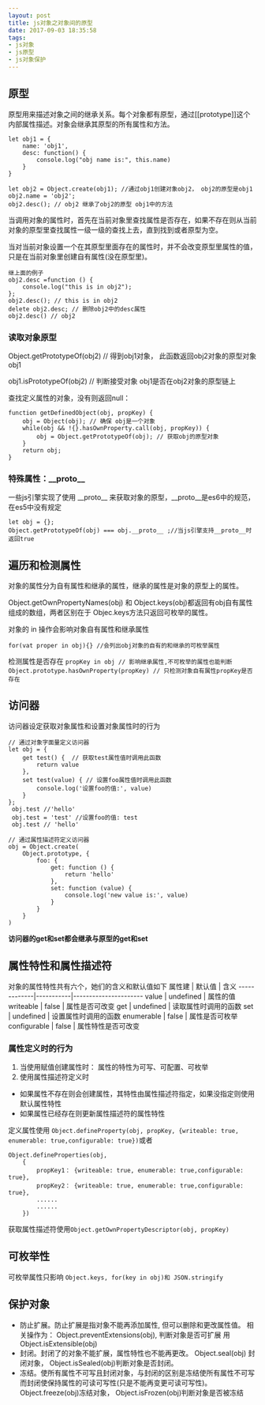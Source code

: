 ```yaml
---
layout: post
title: js对象之对象间的原型
date: 2017-09-03 18:35:58
tags:
- js对象
- js原型
- js对象保护
---
```

## 原型
原型用来描述对象之间的继承关系。每个对象都有原型，通过[[prototype]]这个内部属性描述。对象会继承其原型的所有属性和方法。
```
let obj1 = {
    name: 'obj1',
    desc: function() {
        console.log("obj name is:", this.name)
    }
}

let obj2 = Object.create(obj1); //通过obj1创建对象obj2， obj2的原型是obj1
obj2.name = 'obj2';
obj2.desc(); // obj2 继承了obj2的原型 obj1中的方法
```
<!-- more -->
当调用对象的属性时，首先在当前对象里查找属性是否存在，如果不存在则从当前对象的原型里查找属性一级一级的查找上去，直到找到或者原型为空。

当对当前对象设置一个在其原型里面存在的属性时，并不会改变原型里属性的值，只是在当前对象里创建自有属性(没在原型里)。
```
继上面的例子
obj2.desc =function () {
    console.log("this is in obj2");
};
obj2.desc(); // this is in obj2
delete obj2.desc; // 删除obj2中的desc属性
obj2.desc() // obj2
```

### 读取对象原型
Object.getPrototypeOf(obj2) // 得到obj1对象， 此函数返回obj2对象的原型对象 obj1

obj1.isPrototypeOf(obj2) // 判断接受对象 obj1是否在obj2对象的原型链上

查找定义属性的对象，没有则返回null：
```
function getDefinedObject(obj, propKey) {
    obj = Object(obj); // 确保 obj是一个对象
    while(obj && !{}.hasOwnProperty.call(obj, propKey)) {
        obj = Object.getPrototypeOf(obj); // 获取obj的原型对象
    }
    return obj;
}
```
### 特殊属性：\_\_proto\_\_
一些js引擎实现了使用 \_\_proto\_\_ 来获取对象的原型，\_\_proto\_\_是es6中的规范，在es5中没有规定
```
let obj = {};
Object.getPrototypeOf(obj) === obj.__proto__ ;//当js引擎支持__proto__时返回true
```
## 遍历和检测属性
对象的属性分为自有属性和继承的属性，继承的属性是对象的原型上的属性。

Object.getOwnPropertyNames(obj) 和 Object.keys(obj)都返回有obj自有属性组成的数组，两者区别在于 Objec.keys方法只返回可枚举的属性。

对象的 in 操作会影响对象自有属性和继承属性
```
for(vat proper in obj){} //会列出obj对象的自有的和继承的可枚举属性
```
检测属性是否存在  `propKey in obj // 影响继承属性,不可枚举的属性也能判断` `Object.prototype.hasOwnProperty(propKey) // 只检测对象自有属性propKey是否存在`

## 访问器
访问器设定获取对象属性和设置对象属性时的行为
```
// 通过对象字面量定义访问器
let obj = {
    get test() {  // 获取test属性值时调用此函数
        return value
    },
    set test(value) { // 设置foo属性值时调用此函数
        console.log('设置foo的值:', value)
    }
};
 obj.test //'hello'
 obj.test = 'test' //设置foo的值: test
 obj.test // 'hello'

// 通过属性描述符定义访问器
obj = Object.create(
    Object.prototype, {
        foo: {
            get: function () {
                return 'hello'
            },
            set: function (value) {
                console.log('new value is:', value)
            }
        }
    }
)
```

**访问器的get和set都会继承与原型的get和set**

## 属性特性和属性描述符
对象的属性特性共有六个，她们的含义和默认值如下
属性建       | 默认值    | 含义
-------------|-----------|----------------------
value        | undefined | 属性的值
writeable    | false     | 属性是否可改变
get          | undefined | 读取属性时调用的函数
set          | undefined | 设置属性时调用的函数
enumerable   | false     | 属性是否可枚举
configurable | false     | 属性特性是否可改变
### 属性定义时的行为
1. 当使用赋值创建属性时： 属性的特性为可写、可配置、可枚举
2. 使用属性描述符定义时
+ 如果属性不存在则会创建属性，其特性由属性描述符指定，如果没指定则使用默认属性特性
+ 如果属性已经存在则更新属性描述符的属性特性

定义属性使用 `Object.defineProperty(obj, propKey, {writeable: true, enumerable: true,configurable: true})`或者 
```
Object.defineProperties(obj,
    {
        propKey1： {writeable: true, enumerable: true,configurable: true},
        propKey2： {writeable: true, enumerable: true,configurable: true},
        ......
        ......
    })
```
获取属性描述符使用`Object.getOwnPropertyDescriptor(obj, propKey)`

## 可枚举性
可枚举属性只影响 `Object.keys, for(key in obj)和 JSON.stringify`

## 保护对象
+ 防止扩展。防止扩展是指对象不能再添加属性, 但可以删除和更改属性值。 相关操作为： Object.preventExtensions(obj),  判断对象是否可扩展 用 Object.isExtensible(obj)
+ 封闭。封闭了的对象不能扩展，属性特性也不能再更改。 Object.seal(obj) 封闭对象， Object.isSealed(obj)判断对象是否封闭。
+ 冻结。使所有属性不可写且封闭对象，与封闭的区别是冻结使所有属性不可写而封闭使保持属性的可读可写性(只是不能再变更可读可写性)。Object.freeze(obj)冻结对象， Object.isFrozen(obj)判断对象是否被冻结

